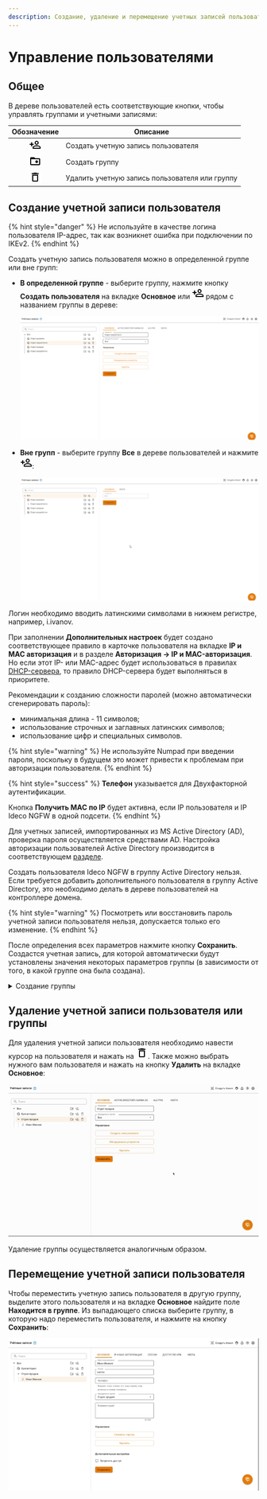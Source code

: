 ```yaml
---
description: Создание, удаление и перемещение учетных записей пользователей.
---
```


# Управление пользователями

## Общее

В дереве пользователей есть соответствующие кнопки, чтобы управлять группами и учетными записями:

|                   Обозначение                   | Описание                                       |
| :---------------------------------------------: | ---------------------------------------------- |
| ![](/.gitbook/assets/icon-add-user.png) | Создать учетную запись пользователя            |
|  ![](/.gitbook/assets/icon-folder.png)  | Создать группу                                 |
|  ![](/.gitbook/assets/icon-delete2.png)  | Удалить учетную запись пользователя или группу |

## Создание учетной записи пользователя

{% hint style="danger" %}
Не используйте в качестве логина пользователя IP-адрес, так как возникнет ошибка при подключении по IKEv2.
{% endhint %}

Создать учетную запись пользователя можно в определенной группе или вне групп:

* **В определенной группе** - выберите группу, нажмите кнопку **Создать пользователя** на вкладке **Основное** или ![](/.gitbook/assets/icon-add-user.png) рядом с названием группы в дереве: 

    ![](/.gitbook/assets/tree2.gif)

* **Вне групп** - выберите группу **Все** в дереве пользователей и нажмите ![](/.gitbook/assets/icon-add-user.png): 

    ![](/.gitbook/assets/tree3.gif)

Логин необходимо вводить латинскими символами в нижнем регистре, например, i.ivanov.

При заполнении **Дополнительных настроек** будет создано соответствующее правило в карточке пользователя на вкладке **IP и MAC авторизация** и в разделе **Авторизация -> IP и MAC-авторизация**.\
Но если этот IP- или MAC-адрес будет использоваться в правилах [DHCP-сервера](/settings/services/dhcp.md), то правило DHCP-сервера будет выполняться в приоритете.

Рекомендации к созданию сложности паролей (можно автоматически сгенерировать пароль):

* минимальная длина - 11 символов;
* использование строчных и заглавных латинских символов;
* использование цифр и специальных символов.

{% hint style="warning" %}
Не используйте Numpad при введении пароля, поскольку в будущем это может привести к проблемам при авторизации пользователя.
{% endhint %}

{% hint style="success" %}
**Телефон** указывается для Двухфакторной аутентификации.

Кнопка **Получить MAC по IP** будет активна, если IP пользователя и IP Ideco NGFW в одной подсети.
{% endhint %}

Для учетных записей, импортированных из MS Active Directory (AD), проверка пароля осуществляется средствами AD. Настройка авторизации пользователей Active Directory производится в соответствующем [разделе](/settings/users/active-directory/active-directory-user-authorization.md).

Создать пользователя Ideco NGFW в группу Active Directory нельзя. Если требуется добавить дополнительного пользователя в группу Active Directory, это необходимо делать в дереве пользователей на контроллере домена.

{% hint style="warning" %}
Посмотреть или восстановить пароль учетной записи пользователя нельзя, допускается только его изменение.
{% endhint %}

После определения всех параметров нажмите кнопку **Сохранить**. Создастся учетная запись, для которой автоматически будут установлены значения некоторых параметров группы (в зависимости от того, в какой группе она была создана).

<details>

<summary>Создание группы</summary>

Для создания группы нужно нажать на соответствующий элемент управления, который находится справа от названия группы (можно создать как группу в корне дерева, так и дочернюю).

Откроется окно, в котором вам нужно будет указать название новой группы и нажать кнопку **Добавить**. Пример добавления группы приведен ниже:

![](/.gitbook/assets/tree4.gif)

</details>

## Удаление учетной записи пользователя или группы

Для удаления учетной записи пользователя необходимо навести курсор на пользователя и нажать на ![](/.gitbook/assets/icon-delete2.png). Также можно выбрать нужного вам пользователя и нажать на кнопку **Удалить** на вкладке **Основное**:

![](/.gitbook/assets/tree5.gif)

Удаление группы осуществляется аналогичным образом.

## Перемещение учетной записи пользователя

Чтобы переместить учетную запись пользователя в другую группу, выделите этого пользователя и на вкладке **Основное** найдите поле **Находится в группе**. Из выпадающего списка выберите группу, в которую надо переместить пользователя, и нажмите на кнопку **Сохранить**:

![](/.gitbook/assets/tree6.gif)